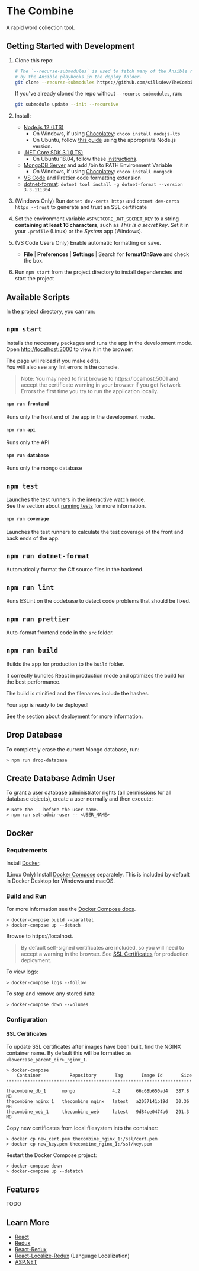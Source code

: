 # The Combine

A rapid word collection tool.

## Getting Started with Development

1. Clone this repo:

   ```bash
   # The `--recurse-submodules` is used to fetch many of the Ansible roles used
   # by the Ansible playbooks in the deploy folder.
   git clone --recurse-submodules https://github.com/sillsdev/TheCombine.git
   ```

   If you've already cloned the repo without `--recurse-submodules`, run:

   ```bash
   git submodule update --init --recursive
   ```

2. Install:
   - [Node.js 12 (LTS)](https://nodejs.org/en/download/)
     - On Windows, if using [Chocolatey][chocolatey]: `choco install nodejs-lts`
     - On Ubuntu, follow
       [this guide](https://github.com/nodesource/distributions/blob/master/README.md#installation-instructions)
       using the appropriate Node.js version.
   - [.NET Core SDK 3.1 (LTS)](https://dotnet.microsoft.com/download/dotnet-core/3.1)
     - On Ubuntu 18.04, follow these 
       [instructions](https://docs.microsoft.com/en-us/dotnet/core/install/linux-package-manager-ubuntu-1804).
   - [MongoDB Server](https://docs.mongodb.com/manual/administration/install-community/) and add
     /bin to PATH Environment Variable
     - On Windows, if using [Chocolatey][chocolatey]: `choco install mongodb`
   - [VS Code](https://code.visualstudio.com/download) and Prettier code
     formatting extension
   - [dotnet-format](https://github.com/dotnet/format):
     `dotnet tool install -g dotnet-format --version 3.3.111304`
3. (Windows Only) Run `dotnet dev-certs https` and `dotnet dev-certs https --trust` to
   generate and trust an SSL certificate
4. Set the environment variable `ASPNETCORE_JWT_SECRET_KEY` to a string
   **containing at least 16 characters**, such as _This is a secret key_. Set
   it in your `.profile` (Linux) or the _System_ app (Windows).
5. (VS Code Users Only) Enable automatic formatting on save.
   - **File** | **Preferences** | **Settings** | Search for **formatOnSave** and
     check the box.
6. Run `npm start` from the project directory to install dependencies and start
   the project

[chocolatey]: https://chocolatey.org/

## Available Scripts

In the project directory, you can run:

## `npm start`

Installs the necessary packages and runs the app in the development mode.<br>
Open [http://localhost:3000](http://localhost:3000) to view it in the browser.

The page will reload if you make edits.<br>
You will also see any lint errors in the console.

> Note: You may need to first browse to https://localhost:5001 and accept the
> certificate warning in your browser if you get Network Errors the first time
> you try to run the application locally.

#### `npm run frontend`

Runs only the front end of the app in the development mode.

#### `npm run api`

Runs only the API

#### `npm run database`

Runs only the mongo database

## `npm test`

Launches the test runners in the interactive watch mode.<br>
See the section about
[running tests](https://facebook.github.io/create-react-app/docs/running-tests)
for more information.

#### `npm run coverage`

Launches the test runners to calculate the test coverage of the front and
back ends of the app.

## `npm run dotnet-format`

Automatically format the C# source files in the backend.

## `npm run lint`

Runs ESLint on the codebase to detect code problems that should be fixed.

## `npm run prettier`

Auto-format frontend code in the `src` folder.

## `npm run build`

Builds the app for production to the `build` folder.

It correctly bundles React in production mode and optimizes the build for the
best performance.

The build is minified and the filenames include the hashes.

Your app is ready to be deployed!

See the section about
[deployment](https://facebook.github.io/create-react-app/docs/deployment) for
more information.

## Drop Database

To completely erase the current Mongo database, run:

```batch
> npm run drop-database
```

## Create Database Admin User

To grant a user database administrator rights (all permissions for all
database objects), create a user normally and then execute:

```batch
# Note the -- before the user name.
> npm run set-admin-user -- <USER_NAME>
```

## Docker

### Requirements

Install [Docker](https://docs.docker.com/get-docker/).

(Linux Only) Install [Docker Compose](https://docs.docker.com/compose/install/)
separately. This is included by default in Docker Desktop for Windows and macOS.

### Build and Run

For more information see the
[Docker Compose docs](https://docs.docker.com/compose/).

```batch
> docker-compose build --parallel
> docker-compose up --detach
```

Browse to https://localhost.

> By default self-signed certificates are included, so you will need to accept
> a warning in the browser. See [SSL Certificates](#ssl-certificates) for
> production deployment.

To view logs:

```batch
> docker-compose logs --follow
```

To stop and remove any stored data:

```batch
> docker-compose down --volumes
```

### Configuration

#### SSL Certificates

To update SSL certificates after images have been built, find the 
NGINX container name. By default this will be formatted as
`<lowercase_parent_dir>_nginx_1`.

```batch
> docker-compose
    Container           Repository       Tag       Image Id       Size
------------------------------------------------------------------------
thecombine_db_1      mongo              4.2      66c68b650ad4   387.8 MB
thecombine_nginx_1   thecombine_nginx   latest   a2057141b19d   30.36 MB
thecombine_web_1     thecombine_web     latest   9d84ce0474b6   291.3 MB
```

Copy new certificates from local filesystem into the container:

```batch
> docker cp new_cert.pem thecombine_nginx_1:/ssl/cert.pem
> docker cp new_key.pem thecombine_nginx_1:/ssl/key.pem
```

Restart the Docker Compose project:

```batch
> docker-compose down
> docker-compose up --detatch
```

## Features

TODO

## Learn More

- [React](https://reactjs.org/)
- [Redux](https://redux.js.org/)
- [React-Redux](https://redux.js.org/basics/usage-with-react)
- [React-Localize-Redux](https://ryandrewjohnson.github.io/react-localize-redux/)
  (Language Localization)
- [ASP.NET](https://docs.microsoft.com/en-us/aspnet/core/getting-started/?view=aspnetcore-3.1)
